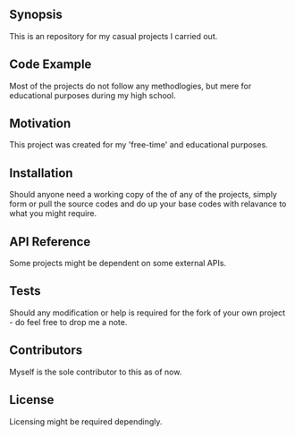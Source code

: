 ## Synopsis

This is an repository for my casual projects I carried out. 

## Code Example

Most of the projects do not follow any methodlogies, but mere for educational purposes during my high school. 

## Motivation

This project was created for my 'free-time' and educational purposes. 

## Installation

Should anyone need a working copy of the of any of the projects, simply form or pull the source codes and do up your base codes with relavance to what you might require. 

## API Reference

Some projects might be dependent on some external APIs. 

## Tests

Should any modification or help is required for the fork of your own project - do feel free to drop me a note. 

## Contributors

Myself is the sole contributor to this as of now. 

## License

Licensing might be required dependingly. 
